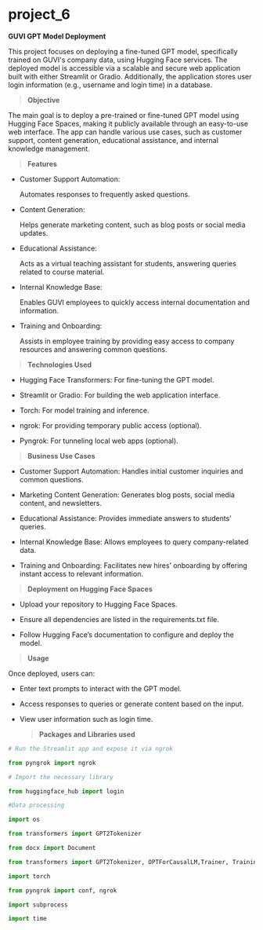 # project_6
**GUVI GPT Model Deployment**

This project focuses on deploying a fine-tuned GPT model, specifically trained on GUVI's company data, using Hugging Face services. The deployed model is accessible via a scalable and secure web application built with either Streamlit or Gradio. Additionally, the application stores user login information (e.g., username and login time) in a database.

> **Objective**

The main goal is to deploy a pre-trained or fine-tuned GPT model using Hugging Face Spaces, making it publicly available through an easy-to-use web interface. The app can handle various use cases, such as customer support, content generation, educational assistance, and internal knowledge management.

> **Features**
- Customer Support Automation:

    Automates responses to frequently asked questions.
  
- Content Generation:

   Helps generate marketing content, such as blog posts or social media updates.
   
- Educational Assistance: 
  
   Acts as a virtual teaching assistant for students, answering queries related to course material.
    
- Internal Knowledge Base:

   Enables GUVI employees to quickly access internal documentation and information.
   
- Training and Onboarding:

   Assists in employee training by providing easy access to company resources and answering common questions.

> **Technologies Used**

- Hugging Face Transformers: For fine-tuning the GPT model.
  
- Streamlit or Gradio: For building the web application interface.
  
- Torch: For model training and inference.
  
- ngrok: For providing temporary public access (optional).
  
- Pyngrok: For tunneling local web apps (optional).
  
> **Business Use Cases**

- Customer Support Automation: Handles initial customer inquiries and common questions.
  
- Marketing Content Generation: Generates blog posts, social media content, and newsletters.
  
- Educational Assistance: Provides immediate answers to students’ queries.
  
- Internal Knowledge Base: Allows employees to query company-related data.
  
- Training and Onboarding: Facilitates new hires’ onboarding by offering instant access to relevant information.

> **Deployment on Hugging Face Spaces**
+ Upload your repository to Hugging Face Spaces.
  
+ Ensure all dependencies are listed in the requirements.txt file.
  
+ Follow Hugging Face’s documentation to configure and deploy the model.
  
> **Usage**

Once deployed, users can:

- Enter text prompts to interact with the GPT model.

- Access responses to queries or generate content based on the input.

- View user information such as login time.

  > **Packages and Libraries used**

```python  
# Run the Streamlit app and expose it via ngrok

from pyngrok import ngrok

# Import the necessary library

from huggingface_hub import login

#Data processing

import os

from transformers import GPT2Tokenizer

from docx import Document

from transformers import GPT2Tokenizer, OPTForCausalLM,Trainer, TrainingArguments, TextDataset, DataCollatorForLanguageModeling

import torch

from pyngrok import conf, ngrok

import subprocess

import time


